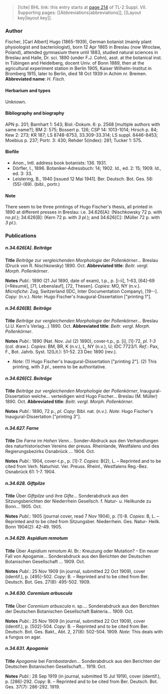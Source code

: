 > [!cite] BHL link: this entry starts at [page 214](https://www.biodiversitylibrary.org/page/33259718) of TL-2 Suppl. VII.
> Supporting pages: [[Abbreviations|abbreviations]], [[Layout key|layout key]].

### Author

Fischer, \[Carl Albert\] Hugo (1865-1939), German botanist (mainly plant physiologist and bacteriologist), born 12 Apr 1865 in Breslau (now Wroclaw, Poland), attended gymnasium there until 1883, studied natural sciences in Breslau and Halle, Dr. sci. 1890 (under F.J. Cohn), asst. at the botanical inst. in Tübingen and Heidelberg, docent Univ. of Bonn 1889, then at the agricultural experiment station in Berlin 1905, Kaiser Wilhelm-Institut in Bromberg 1915, later to Berlin, died 18 Oct 1939 in Achim nr. Bremen. 
**Abbreviated name**: *H. Fisch.*

#### Herbarium and types

Unknown.

#### Bibliography and biography

APN p. 201; Barnhart 1: 543; Biol.-Dokum. 6: p. 2568 \[multiple authors with same name?\]; BM 2: 575; Bossert p. 126; CSP 14: 1013-1014; Hirsch p. 84; Kew 2: 273; KR 187; LS 8748-8753, 33.309-33.314; LS suppl. 8446-8453; Moebius p. 237; Portr. 3: 430; Rehder 5(index): 281; Tucker 1: 575.

#### Biofile

- Anon., Intl. address book botanists: 136. 1931.
- Dörfler, I., 1896. Botaniker-Adressbuch: 14; 1902. Id., ed. 2: 15; 1909. Id., ed. 3: 33.
- Leistering, B., 1940 \[issued 12 Mai 1941\]. Ber. Deutsch. Bot. Ges. 58: (55)-(69). (bibl., portr.)

#### Note

There seem to be three printings of Hugo Fischer's thesis, all printed in 1890 at different presses in Breslau: i.e. 34.626\[A\]: (Nischkowsky 72 p. with no *pl.*); 34.626\[B\]: (Kern 72 p. with *3 pl.*); and 34.626\[C\]: (Müller 72 p. with *3 pl.*).

### Publications

##### n.34.626\[A\]. Beiträge

**Title**
*Beiträge* zur *vergleichenden Morphologie* der *Pollenkörner*... Breslau (Druck von R. Nischkowsky) 1890. Oct.
**Abbreviated title**: *Beitr. vergl. Morph. Pollenkörner*.

**Notes**
*Publ*.: 1890 (21 Jul 1890, date of exam), t.p., p. \[i-ii\], 1-63, \[64\]-69 \[=Résumé\], \[71, Lebenslauf\], \[72, Thesen\]. *Copies*: MO, NY (n.v.). *Microfiche*: Zug, Switzerland (IDC, Inter Documentation Company), \[19--\]. *Copy*: (n.v.).
*Note*: Hugo Fischer's Inaugural-Dissertation \["printing 1"\].

##### n.34.626\[B\]. Beiträge

**Title**
*Beiträge* zur *vergleichenden Morphologie* der *Pollenkörner*... Breslau (J.U. Kern's Verlag...) 1890. Oct.
**Abbreviated title**: *Beitr. vergl. Morph. Pollenkörner*.

**Notes**
*Publ*.: 1890 (Nat. Nov. Jul (2) 1890), cover-t.p., p. \[i\], \[1\]-72, *pl. 1-3* (col. draw.). *Copies*: BM, BR, K (n.v.), L, NY (n.v.), U; IDC 7723/1.
*Ref*.: Pax, F., Bot. Jahrb. Syst. 12(Lit.): 51-52. 23 Dec 1890 (rev.).
- *Note*: (1) Hugo Fischer's Inaugural-Dissertation \["printing 2"\]. (2) This printing, with *3 pl*., seems to be authoritative.

##### n.34.626\[C\]. Beiträge

**Title**
*Beiträge* zur *vergleichenden Morphologie* der *Pollenkörner*, Inaugural-Dissertation welche... verteidigen wird Hugo Fischer... Breslau (M. Müller) 1890. Oct.
**Abbreviated title**: *Beitr. vergl. Morph. Pollenkörner*.

**Notes**
*Publ*.: 1890, 72 p., *pl. Copy*: Bibl. nat. (n.v.).
*Note*: Hugo Fischer's Inaugural-Dissertation \["printing 3"\].

##### n.34.627. Farne

**Title**
Die *Farne* im *Hohen Venn*... Sonder-Abdruck aus den Verhandlungen des naturhistorischen Vereins der preuss. Rheinlande, Westfalens und des Regierungsbezirks Osnabrück ... 1904. Oct.

**Notes**
*Publ*.: 1904, cover-t.p., p. \[1\]-7. *Copies*: B(2), L. – Reprinted and to be cited from Verh. Naturhist. Ver. Preuss. Rheinl., Westfalens Reg.-Bez. Osnabrück 61: 1-7. 1904.

##### n.34.628. Giftpilze

**Title**
Über *Giftpilze* und ihre *Gifte*... Sonderabdruck aus den Sitzungsberichten der Niederrhein Gesellsch. f. Natur- u. Heilkunde zu Bonn... 1905. Oct.

**Notes**
*Publ*.: 1905 (journal cover, read 7 Nov 1904), p. \[1\]-8. *Copies*: B, L. – Reprinted and to be cited from Sitzungsber. Niederrhein. Ges. Natur- Heilk. Bonn 1904(2): 42-49. 1905.

##### n.34.629. Aspidium remotum

**Title**
Über *Aspidium remotum* Al. Br.: Kreuzung oder Mutation? – Ein neuer Fall von Apogamie... Sonderabdruck aus den Berichten der Deutschen Botanischen Gesellschaft ... 1909. Oct.

**Notes**
*Publ*.: 25 Nov 1909 (in journal, submitted 22 Oct 1909), cover (identif.), p. \[495\]-502. *Copy*: B. – Reprinted and to be cited from Ber. Deutsch. Bot. Ges. 27(8): 495-502. 1909.

##### n.34.630. Coremium arbuscula

**Title**
Über *Coremium arbuscula* n. sp.... Sonderabdruck aus den Berichten der Deutschen Botanischen Gesellschaft Bakteria... 1909. Oct.

**Notes**
*Publ*.: 25 Nov 1909 (in journal, submitted 22 Oct 1909), cover (identif.), p. \[502\]-504.
*Copy*: B. – Reprinted and to be cited from Ber. Deutsch. Bot. Ges. Bakt., Abt. 2, 27(8): 502-504. 1909.
*Note*: This deals with a fungus on agar.

##### n.34.631. Apogamie

**Title**
*Apogamie* bei *Farnbastarden*... Sonderabdruck aus den Berichten der Deutschen Botanischen Gesellschaft... 1919. Oct.

**Notes**
*Publ*.: 28 Sep 1919 (in journal, submitted 15 Jul 1919), cover (identif.), p. \[286\]-292. *Copy*: B. – Reprinted and to be cited from Ber. Deutsch. Bot. Ges. 37(7): 286-292. 1919.

